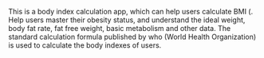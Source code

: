 This is a body index calculation app, which can help users calculate BMI (. Help users master their obesity status, and understand the ideal weight, body fat rate, fat free weight, basic metabolism and other data.
The standard calculation formula published by who (World Health Organization) is used to calculate the body indexes of users.
